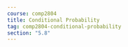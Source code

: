 ```yaml
---
course: comp2804
title: Conditional Probability
tag: comp2804-conditional-probability
section: "5.8"
---
```

